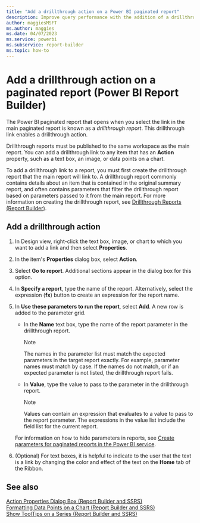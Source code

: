 ```yaml
---
title: "Add a drillthrough action on a Power BI paginated report"
description: Improve query performance with the addition of a drillthrough action link in a text box, an image, or data points on a chart in a Power BI paginated report.
author: maggiesMSFT
ms.author: maggies
ms.date: 04/07/2023
ms.service: powerbi
ms.subservice: report-builder
ms.topic: how-to
---
```

# Add a drillthrough action on a paginated report (Power BI Report Builder)

The Power BI paginated report that opens when you select the link in the main paginated report is known as a *drillthrough report*. This drillthrough link enables a drillthrough action.  
  
 Drillthrough reports must be published to the same workspace as the main report. You can add a drillthrough link to any item that has an **Action** property, such as a text box, an image, or data points on a chart.  
  
 To add a drillthrough link to a report, you must first create the drillthrough report that the main report will link to. A drillthrough report commonly contains details about an item that is contained in the original summary report, and often contains parameters that filter the drillthrough report based on parameters passed to it from the main report. For more information on creating the drillthrough report, see [Drillthrough Reports &#40;Report Builder&#41;](drillthrough-reports-report-builder-.md).  

## Add a drillthrough action  
  
1. In Design view, right-click the text box, image, or chart to which you want to add a link and then select **Properties**.  
  
1. In the item's **Properties** dialog box, select **Action**.  
  
1. Select **Go to report**. Additional sections appear in the dialog box for this option.  
  
1. In **Specify a report**, type the name of the report. Alternatively, select the expression (**fx**) button to create an expression for the report name.  
  
1. In **Use these parameters to run the report**, select **Add**. A new row is added to the parameter grid.  
  
    - In the **Name** text box, type the name of the report parameter in the drillthrough report.  
  
        > [!NOTE]  
        >  The names in the parameter list must match the expected parameters in the target report exactly. For example, parameter names must match by case. If the names do not match, or if an expected parameter is not listed, the drillthrough report fails.  
  
    - In **Value**, type the value to pass to the parameter in the drillthrough report.  
  
        > [!NOTE]  
        >  Values can contain an expression that evaluates to a value to pass to the report parameter. The expressions in the value list include the field list for the current report.  
  
     For information on how to hide parameters in reports, see [Create parameters for paginated reports in the Power BI service](../parameters/paginated-reports-create-parameters.md).
  
1. (Optional) For text boxes, it is helpful to indicate to the user that the text is a link by changing the color and effect of the text on the **Home** tab of the Ribbon.  

## See also

 [Action Properties Dialog Box &#40;Report Builder and SSRS&#41;](/sql/reporting-services/report-design/add-a-hyperlink-to-a-url-report-builder-and-ssrs)   
 [Formatting Data Points on a Chart &#40;Report Builder and SSRS&#41;](/sql/reporting-services/report-design/formatting-data-points-on-a-chart-report-builder-and-ssrs)   
 [Show ToolTips on a Series &#40;Report Builder and SSRS&#41;](/sql/reporting-services/report-design/show-tooltips-on-a-series-report-builder-and-ssrs)  
  
